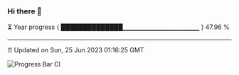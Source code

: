 ### Hi there 👋

⏳ Year progress { ██████████████▁▁▁▁▁▁▁▁▁▁▁▁▁▁▁▁ } 47.96 %

---

⏰ Updated on Sun, 25 Jun 2023 01:16:25 GMT

![Progress Bar CI](https://github.com/liununu/liununu/workflows/Progress%20Bar%20CI/badge.svg)
